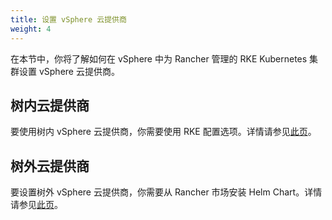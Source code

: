 ```yaml
---
title: 设置 vSphere 云提供商
weight: 4
---
```


在本节中，你将了解如何在 vSphere 中为 Rancher 管理的 RKE Kubernetes 集群设置 vSphere 云提供商。

## 树内云提供商

要使用树内 vSphere 云提供商，你需要使用 RKE 配置选项。详情请参见[此页](./in-tree)。

## 树外云提供商

要设置树外 vSphere 云提供商，你需要从 Rancher 市场安装 Helm Chart。详情请参见[此页](./out-of-tree)。
